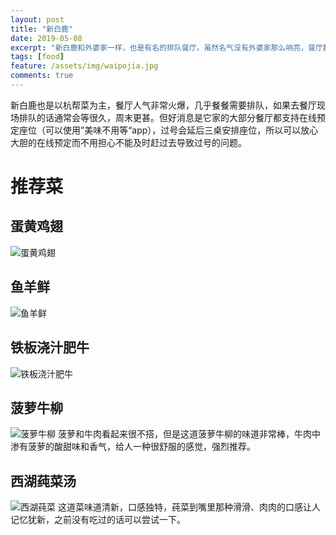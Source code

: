 ```yaml
---
layout: post
title: "新白鹿"
date: 2019-05-08
excerpt: "新白鹿和外婆家一样，也是有名的排队餐厅。虽然名气没有外婆家那么响亮，餐厅数量也没外婆家那么多，但个人感觉在菜品、服务质量、餐厅环境等方面丝毫不亚于外婆家，甚至在某些方面会更好。"
tags: [food]
feature: /assets/img/waipojia.jpg
comments: true
---
```


新白鹿也是以杭帮菜为主，餐厅人气非常火爆，几乎餐餐需要排队，如果去餐厅现场排队的话通常会等很久，周末更甚。但好消息是它家的大部分餐厅都支持在线预定座位（可以使用”美味不用等“app），过号会延后三桌安排座位，所以可以放心大胆的在线预定而不用担心不能及时赶过去导致过号的问题。

# 推荐菜

## 蛋黄鸡翅
![蛋黄鸡翅]({{site.url}}/assets/img/danhuangjichi.jpg)

## 鱼羊鲜
![鱼羊鲜]({{site.url}}/assets/img/yuyangxian.jpg)

## 铁板浇汁肥牛
![铁板浇汁肥牛]({{site.url}}/assets/img/tiebanjiaozhiniurou.jpg)

## 菠萝牛柳
![菠萝牛柳]({{site.url}}/assets/img/boluoniuliu.jpg)
菠萝和牛肉看起来很不搭，但是这道菠萝牛柳的味道非常棒，牛肉中渗有菠萝的酸甜味和香气，给人一种很舒服的感觉，强烈推荐。

## 西湖莼菜汤
![西湖莼菜]({{site.url}}/assets/img/xihuchuncai.jpg)
这道菜味道清新，口感独特，莼菜到嘴里那种滑滑、肉肉的口感让人记忆犹新，之前没有吃过的话可以尝试一下。